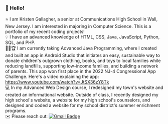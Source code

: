 ### :wave: Hello!

:star: I am Kristen Gallagher, a senior at Communications High School in Wall, New Jersey. I am interested in majoring in Computer Science. This is a portfolio of my recent coding projects!  
:bulb: I have an advanced knowledge of HTML, CSS, Java, JavaScript, Python, SQL, and PHP. <br /> 
:iphone::heavy_plus_sign::trophy: I am currently taking Advanced Java Programming, where I created and built an app in Android Studio that initiates an easy, sustainable way to donate children's outgrown clothing, books, and toys to local families while reducing landfills, supporting low-income families, and building a network of parents. This app won first place in the 2022 NJ-4 Congressional App Challenge. Here's a video explaining the app: https://www.youtube.com/watch?v=JtSX36zY8Tk<br /> 
:computer: In my Advanced Web Design course, I redesigned my town's website and created an informational website. Outside of class, I recently designed my high school's website, a website for my high school's counselors, and designed and coded a website for my school district's summer enrichment programs.<br /> 
:envelope: Please reach out: [![Gmail Badge](https://img.shields.io/badge/-kristengal5@gmail.com-c14438?style=flat-square&logo=Gmail&logoColor=white&link=mailto:kristengal5@gmail.com)](mailto:kristengal5@gmail.com)
